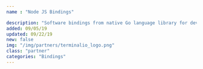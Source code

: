```yaml
---
name : "Node JS Bindings"

description: "Software bindings from native Go language library for developing applications in Node JS"
added: 09/05/19
updated: 09/22/19
new: false
img: "/img/partners/terminalio_logo.png"
class: "partner"
categories: "Bindings"
---
```


